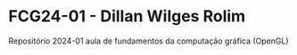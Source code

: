 # FCG24-01 - Dillan Wilges Rolim

Repositório 2024-01 aula de fundamentos da computação gráfica (OpenGL)
